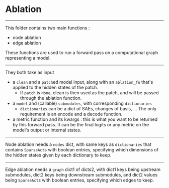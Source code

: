 # Ablation
-----
This folder contains two main functions :
- node ablation
- edge ablation

These functions are used to run a forward pass on a computational graph representing a model.

-----
They both take as input
- a `clean` and a `patch`ed model input, along with an `ablation_fn` that's applied to the hidden states of the patch.
    - If `patch` is `None`, clean is then used as the patch, and will be passed through the ablation function.
- a `model` and (callable) `submodules`, with corresponding `dictionaries`
    - `dictionaries` can be a dict of SAEs, changes of basis, ... The only requirement is an encode and a decode function.
- a metric function and its kwargs : this is what you want to be returned by this forward pass. It can be the final logits or any metric on the model's output or internal states.

-----

Node ablation needs a `nodes` dict, with same keys as `dictionaries` that contains `SparseAct`s with boolean entries, specifying which dimensions of the hidden states given by each dictionary to keep.

-----

Edge ablation needs a `graph` dict1 of dicts2, with dict1 keys being upstream submodules, dict2 keys being downstream submodules, and dict2 values being `SparseAct`s with boolean entries, specifying which edges to keep.